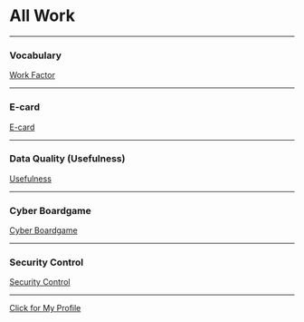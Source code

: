 # All Work
---------------------------------------------------------------------------------------------------------------

### Vocabulary 
<a href= "https://wilaiphan.github.io/work-factor"> Work Factor </a>

---------------------------------------------------------------------------------------------------------------

### E-card
<a href= "https://wilaiphan.github.io/e-card"> E-card </a>

---------------------------------------------------------------------------------------------------------------

### Data Quality (Usefulness)
<a href= "https://wilaiphan.github.io/usefulness"> Usefulness </a>

---------------------------------------------------------------------------------------------------------------

### Cyber Boardgame
<a href= "https://wilaiphan.github.io/usefulness"> Cyber Boardgame </a>

---------------------------------------------------------------------------------------------------------------

### Security Control
<a href= "https://wilaiphan.github.io/usefulness"> Security Control </a>

---------------------------------------------------------------------------------------------------------------

<a href= "https://wilaiphan.github.io/"> Click for My Profile </a>
